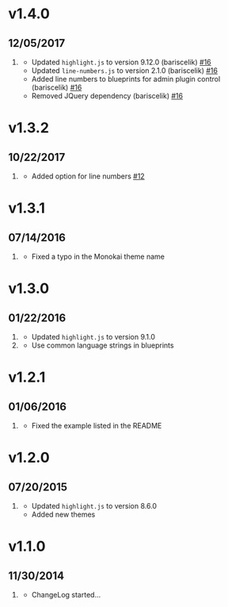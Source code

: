 # v1.4.0
## 12/05/2017

1. [](#new)
    * Updated `highlight.js` to version 9.12.0 (bariscelik) [#16](https://github.com/getgrav/grav-plugin-highlight/pull/16)
    * Updated `line-numbers.js` to version 2.1.0 (bariscelik) [#16](https://github.com/getgrav/grav-plugin-highlight/pull/16)
    * Added line numbers to blueprints for admin plugin control (bariscelik) [#16](https://github.com/getgrav/grav-plugin-highlight/pull/16)
    * Removed JQuery dependency (bariscelik) [#16](https://github.com/getgrav/grav-plugin-highlight/pull/16)

# v1.3.2
## 10/22/2017

1. [](#new)
    * Added option for line numbers [#12](https://github.com/getgrav/grav-plugin-highlight/pull/12)

# v1.3.1
## 07/14/2016

1. [](#bugfix)
    * Fixed a typo in the Monokai theme name

# v1.3.0
## 01/22/2016

1. [](#new)
    * Updated `highlight.js` to version 9.1.0
1. [](#improved)
    * Use common language strings in blueprints

# v1.2.1
## 01/06/2016

1. [](#bugfix)
    * Fixed the example listed in the README

# v1.2.0
## 07/20/2015

1. [](#new)
    * Updated `highlight.js` to version 8.6.0
    * Added new themes

# v1.1.0
## 11/30/2014

1. [](#new)
    * ChangeLog started...
